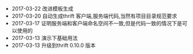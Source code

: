 * 2017-03-22 改进模板生成
* 2017-03-20 自动生成thrift 客户端,服务端代码,当然有项目目录规范要求
* 2017-03-17 证明服务端和客户端命名空间不一致,但是代码一致的情况下是可以使用的
* 2017-03-13 演示下基础用法
* 2017-03-13 升级到thrift 0.10.0 版本 
